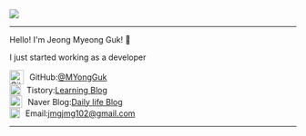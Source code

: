 <img src="https://capsule-render.vercel.app/api?type=Venom&color=A3DCBE&height=300&section=header&text=Jeong%20Myeong%20Guk&fontSize=70" />
<hr>

<p>Hello! I'm Jeong Myeong Guk! 👋</p>
<p>I just started working as a developer</p>
<div>
    <div style="display: flex; align-items: center;">
        <a href="https://github.com/naktan02">
        <img src="https://github.githubassets.com/images/modules/logos_page/GitHub-Mark.png" alt="GitHub Logo" width="25">
        </a>
        <span style="margin-left: 10px;">GitHub: </span>
        <a href="https://github.com/naktan02">@MYongGuk</a>
    </div>
    <div style="display: flex; align-items: center;">
        <a href="https://naktan.tistory.com/">
        <img src="https://private-user-images.githubusercontent.com/169517311/417474972-7efc0faf-f07a-457c-8835-12ad8c5f5b4d.png?jwt=eyJhbGciOiJIUzI1NiIsInR5cCI6IkpXVCJ9.eyJpc3MiOiJnaXRodWIuY29tIiwiYXVkIjoicmF3LmdpdGh1YnVzZXJjb250ZW50LmNvbSIsImtleSI6ImtleTUiLCJleHAiOjE3NDA2NDEwMDcsIm5iZiI6MTc0MDY0MDcwNywicGF0aCI6Ii8xNjk1MTczMTEvNDE3NDc0OTcyLTdlZmMwZmFmLWYwN2EtNDU3Yy04ODM1LTEyYWQ4YzVmNWI0ZC5wbmc_WC1BbXotQWxnb3JpdGhtPUFXUzQtSE1BQy1TSEEyNTYmWC1BbXotQ3JlZGVudGlhbD1BS0lBVkNPRFlMU0E1M1BRSzRaQSUyRjIwMjUwMjI3JTJGdXMtZWFzdC0xJTJGczMlMkZhd3M0X3JlcXVlc3QmWC1BbXotRGF0ZT0yMDI1MDIyN1QwNzE4MjdaJlgtQW16LUV4cGlyZXM9MzAwJlgtQW16LVNpZ25hdHVyZT1lMmVkZGE3ZTYyODMzMzY1MWEyYjQ0MmIzZmRmOTMyOTBmMWU5OThkNGJiYWJkOGQ2NjQyZGEwODNmYmFjN2YzJlgtQW16LVNpZ25lZEhlYWRlcnM9aG9zdCJ9.xlw8id6s2bjg8vLt5hzGF-T2PdiOUPJEIr-lRqwMRr4" alt="GitHub Logo" width="20">
        </a>
        <span style="margin-left: 10px;">Tistory: </span>
        <a href="https://naktan.tistory.com/">Learning Blog</a>
    </div>
    <div style="display: flex; align-items: center;">
        <a href="https://blog.naver.com/naktan_">
        <img src="https://private-user-images.githubusercontent.com/169517311/417474278-d9fe91a8-3af2-4fee-89ee-24ea7aa8d01b.svg?jwt=eyJhbGciOiJIUzI1NiIsInR5cCI6IkpXVCJ9.eyJpc3MiOiJnaXRodWIuY29tIiwiYXVkIjoicmF3LmdpdGh1YnVzZXJjb250ZW50LmNvbSIsImtleSI6ImtleTUiLCJleHAiOjE3NDA2NDEwMjQsIm5iZiI6MTc0MDY0MDcyNCwicGF0aCI6Ii8xNjk1MTczMTEvNDE3NDc0Mjc4LWQ5ZmU5MWE4LTNhZjItNGZlZS04OWVlLTI0ZWE3YWE4ZDAxYi5zdmc_WC1BbXotQWxnb3JpdGhtPUFXUzQtSE1BQy1TSEEyNTYmWC1BbXotQ3JlZGVudGlhbD1BS0lBVkNPRFlMU0E1M1BRSzRaQSUyRjIwMjUwMjI3JTJGdXMtZWFzdC0xJTJGczMlMkZhd3M0X3JlcXVlc3QmWC1BbXotRGF0ZT0yMDI1MDIyN1QwNzE4NDRaJlgtQW16LUV4cGlyZXM9MzAwJlgtQW16LVNpZ25hdHVyZT01YWY2NzdiMjkzY2IyYTE2ZDlhZTE1YWVmNDY3YjIzZDI2Y2IxYzBiZTQwYjdlYjBlZmQ1ZTA3YzQ4MmUxODdkJlgtQW16LVNpZ25lZEhlYWRlcnM9aG9zdCJ9.cv-c7Y6vafywXU5uMkw8U54xUuSCC1Jwf9ADcgoqWCA" alt="Naver Blog Logo" width="22">
        </a>
        <span style="margin-left: 10px;">Naver Blog: </span>
        <a href="https://blog.naver.com/naktan_">Daily life Blog</a>
    </div>
    <div style="display: flex; align-items: center;">
        <a href="mailto:jmgjmg102@gmail.com">
       <img src="https://upload.wikimedia.org/wikipedia/commons/thumb/7/7e/Gmail_icon_%282020%29.svg/1280px-Gmail_icon_%282020%29.svg.png" alt="Gmail Icon" width="18">
        </a>
        <span style="margin-left: 10px;">Email: </span>
        <a href="mailto:jmgjmg102@gmail.com">jmgjmg102@gmail.com</a>
    </div>
</div>









<hr>


